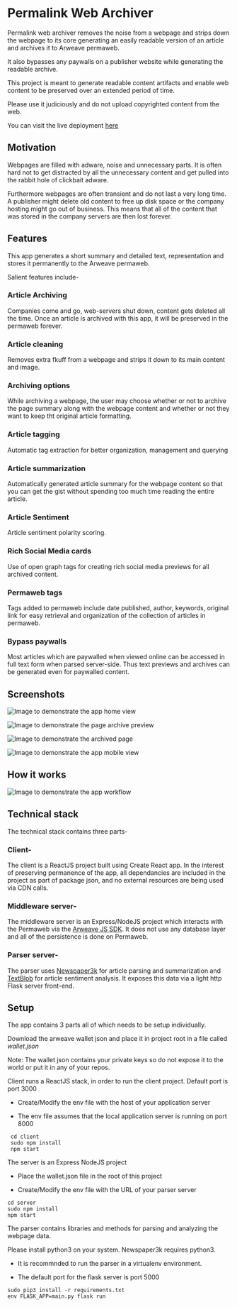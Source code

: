 # Permalink Web Archiver
Permalink web archiver removes the noise from a webpage and strips down the webpage to its core generating an easily readable version of an article and archives it to Arweave permaweb.

It also bypasses any paywalls on a publisher website while generating the readable archive.

This project is meant to generate readable content artifacts and enable web content to be preserved over an extended period of time. 

Please use it judiciously and do not upload copyrighted content from the web.

You can visit the live deployment [here](https://arweave.net/hh5Jst5Nh92rlvnvHaAnfKLul7d-K4ytKEKhHkzia8E)

## Motivation
Webpages are filled with adware, noise and unnecessary parts.
It is often hard not to get distracted by all the unnecessary content and get pulled into the rabbit hole of clickbait adware.

Furthermore webpages are often transient and do not last a very long time.
A publisher might delete old content to free up disk space or the company hosting might go out of business. 
This means that all of the content that was stored in the company servers are then lost forever.


## Features
This app generates a short summary and detailed text, representation and stores it permanently to the Arweave permaweb.

Salient features include-

### Article Archiving
Companies come and go, web-servers shut down, content gets deleted all the time.
Once an article is archived with this app, it will be preserved in the permaweb forever.

### Article cleaning
Removes extra fkuff from a webpage and strips it down to its main content and image.

### Archiving options
While archiving a webpage, the user may choose whether or not to archive the page summary along with the webpage content and whether or not they want to keep tht original article formatting.

### Article tagging
Automatic tag extraction for better organization, management and querying

### Article summarization
Automatically generated article summary for the webpage content so that you can get the gist without spending too much time reading the entire article.

### Article Sentiment
Article sentiment polarity scoring.

### Rich Social Media cards
Use of open graph tags for creating rich social media previews for all archived content. 

### Permaweb tags 
Tags added to permaweb include date published, author, keywords, original link for easy retrieval and organization of the collection of articles in permaweb.

### Bypass paywalls
Most articles which are paywalled when viewed online can be accessed in full text form when parsed server-side. Thus text previews and archives can be generated even for paywalled content.

## Screenshots
![Image to demonstrate the app home view](/resources/app_home_view.png)

![Image to demonstrate the page archive preview](/resources/archive_preview_view.png)

![Image to demonstrate the archived page](/resources/permaweb_page.png)

![Image to demonstrate the app mobile view](/resources/app_mobile_views.png)

## How it works
![Image to demonstrate the app workflow](/resources/workflow.png)

## Technical stack

The technical stack contains three parts-
### Client-

The client is a ReactJS project built using Create React app.
In the interest of preserving permanence of the app, all dependancies are included in the project as part of package json, and no external resources are being used via CDN calls.


### Middleware server-

The middleware server is an Express/NodeJS project which interacts with the Permaweb via the [Arweave JS SDK](https://github.com/ArweaveTeam/arweave-js).
It does not use any database layer and all of the persistence is done on Permaweb.

### Parser server-
The parser uses [Newspaper3k](https://github.com/codelucas/newspaper) for article parsing and summarization and [TextBlob](https://github.com/sloria/TextBlob/) for article sentiment analysis.
It exposes this data via a light http Flask server front-end. 


## Setup
The app contains 3 parts all of which needs to be setup individually.

Download the arweave wallet json and place it in project root in a file called *wallet.json*

Note: The wallet json contains your private keys so do not expose it to the world or put it in any of your repos.

Client runs a ReactJS stack, in order to run the client project. Default port is port 3000
- Create/Modify the env file with the host of your application server

- The env file assumes that the local application server is running on port 8000

```
 cd client
 sudo npm install
 npm start
```

The server is an Express NodeJS project

- Place the wallet.json file in the root of this project

- Create/Modify the env file with the URL of your parser server

```
cd server
sudo npm install
npm start
```

The parser contains libraries and methods for parsing and analyzing the webpage data.

Please install python3 on your system. Newspaper3k requires python3.

- It is recommnded to run the parser in a virtualenv environment.

- The default port for the flask server is port 5000

```
sudo pip3 install -r requirements.txt
env FLASK_APP=main.py flask run
```

